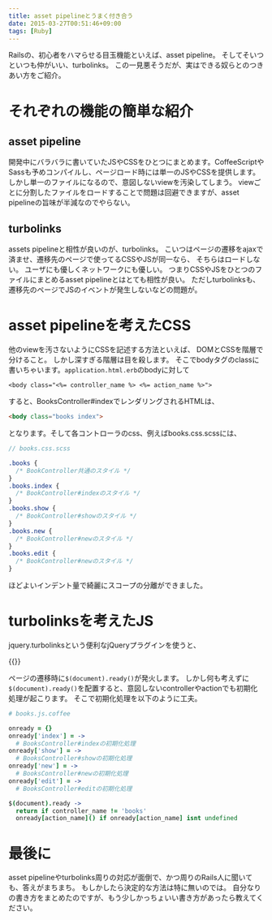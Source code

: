 ```yaml
---
title: asset pipelineとうまく付き合う
date: 2015-03-27T00:51:46+09:00
tags: [Ruby]
---
```


Railsの、初心者をハマらせる目玉機能といえば、asset pipeline。
そしてそいつといつも仲がいい、turbolinks。
この一見悪そうだが、実はできる奴らとのつきあい方をご紹介。

# それぞれの機能の簡単な紹介

## asset pipeline

開発中にバラバラに書いていたJSやCSSをひとつにまとめます。CoffeeScriptやSassも予めコンパイルし、ページロード時には単一のJSやCSSを提供します。
しかし単一のファイルになるので、意図しないviewを汚染してしまう。
viewごとに分割したファイルをロードすることで問題は回避できますが、asset pipelineの旨味が半減なのでやらない。

## turbolinks

assets pipelineと相性が良いのが、turbolinks。
こいつはページの遷移をajaxで済ませ、遷移先のページで使ってるCSSやJSが同一なら、
そちらはロードしない。
ユーザにも優しくネットワークにも優しい。
つまりCSSやJSをひとつのファイルにまとめるasset pipelineとはとても相性が良い。
ただしturbolinksも、遷移先のページでJSのイベントが発生しないなどの問題が。

# asset pipelineを考えたCSS

他のviewを汚さないようにCSSを記述する方法といえば、
DOMとCSSを階層で分けること。
しかし深すぎる階層は目を殺します。
そこでbodyタグのclassに書いちゃいます。`application.html.erb`のbodyに対して

```eruby
<body class="<%= controller_name %> <%= action_name %>">
```

すると、BooksController\#indexでレンダリングされるHTMLは、

```html
<body class="books index">
```

となります。そして各コントローラのcss、例えばbooks\.css\.scssには、

```sass
// books.css.scss

.books {
  /* BookController共通のスタイル */
}
.books.index {
  /* BookController#indexのスタイル */  
}
.books.show {
  /* BookController#showのスタイル */  
}
.books.new {
  /* BookController#newのスタイル */  
}
.books.edit {
  /* BookController#newのスタイル */  
}
```

ほどよいインデント量で綺麗にスコープの分離ができました。

# turbolinksを考えたJS

jquery\.turbolinksという便利なjQueryプラグインを使うと、

{{<github src="kossnocorp/jquery.turbolinks">}}

ページの遷移時に`$(document).ready()`が発火します。
しかし何も考えずに`$(document).ready()`を配置すると、意図しないcontrollerやactionでも初期化処理が起こります。
そこで初期化処理を以下のように工夫。

```coffee
# books.js.coffee

onready = {}
onready['index'] = ->
  # BooksController#indexの初期化処理
onready['show'] = ->
  # BooksController#showの初期化処理
onready['new'] = ->
  # BooksController#newの初期化処理
onready['edit'] = ->
  # BooksController#editの初期化処理

$(document).ready ->
  return if controller_name != 'books'
  onready[action_name]() if onready[action_name] isnt undefined
```

# 最後に

asset pipelineやturbolinks周りの対応が面倒で、かつ周りのRails人に聞いても、答えがまちまち。
もしかしたら決定的な方法は特に無いのでは。
自分なりの書き方をまとめたのですが、もう少しかっちょいい書き方があったら教えてください。

